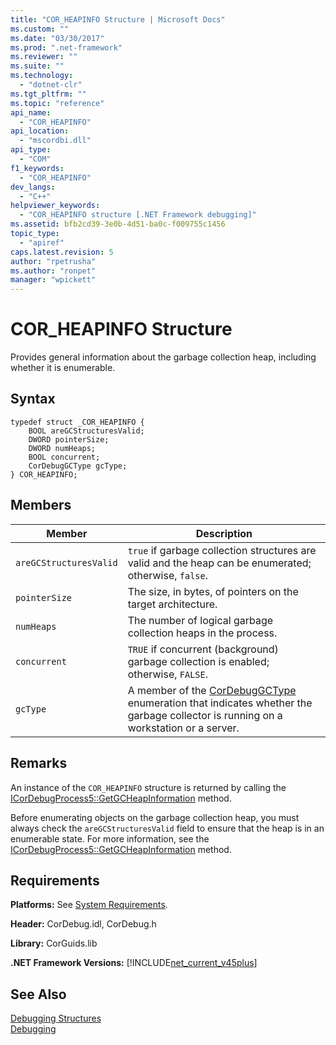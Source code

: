 ```yaml
---
title: "COR_HEAPINFO Structure | Microsoft Docs"
ms.custom: ""
ms.date: "03/30/2017"
ms.prod: ".net-framework"
ms.reviewer: ""
ms.suite: ""
ms.technology: 
  - "dotnet-clr"
ms.tgt_pltfrm: ""
ms.topic: "reference"
api_name: 
  - "COR_HEAPINFO"
api_location: 
  - "mscordbi.dll"
api_type: 
  - "COM"
f1_keywords: 
  - "COR_HEAPINFO"
dev_langs: 
  - "C++"
helpviewer_keywords: 
  - "COR_HEAPINFO structure [.NET Framework debugging]"
ms.assetid: bfb2cd39-3e0b-4d51-ba0c-f009755c1456
topic_type: 
  - "apiref"
caps.latest.revision: 5
author: "rpetrusha"
ms.author: "ronpet"
manager: "wpickett"
---
```

# COR_HEAPINFO Structure
Provides general information about the garbage collection heap, including whether it is enumerable.  
  
## Syntax  
  
```  
typedef struct _COR_HEAPINFO {  
    BOOL areGCStructuresValid;   
    DWORD pointerSize;   
    DWORD numHeaps;  
    BOOL concurrent;   
    CorDebugGCType gcType;   
} COR_HEAPINFO;  
```  
  
## Members  
  
|Member|Description|  
|------------|-----------------|  
|`areGCStructuresValid`|`true` if garbage collection structures are valid and the heap can be enumerated; otherwise, `false`.|  
|`pointerSize`|The size, in bytes, of pointers on the target architecture.|  
|`numHeaps`|The number of logical garbage collection heaps in the process.|  
|`concurrent`|`TRUE` if concurrent (background) garbage collection is enabled; otherwise, `FALSE`.|  
|`gcType`|A member of the [CorDebugGCType](../../../../docs/framework/unmanaged-api/debugging/cordebuggctype-enumeration.md) enumeration that indicates whether the garbage collector is running on a workstation or a server.|  
  
## Remarks  
 An instance of the `COR_HEAPINFO` structure is returned by calling the [ICorDebugProcess5::GetGCHeapInformation](../../../../docs/framework/unmanaged-api/debugging/icordebugprocess5-getgcheapinformation-method.md) method.  
  
 Before enumerating objects on the garbage collection heap, you must always check the `areGCStructuresValid` field to ensure that the heap is in an enumerable state. For more information, see the [ICorDebugProcess5::GetGCHeapInformation](../../../../docs/framework/unmanaged-api/debugging/icordebugprocess5-getgcheapinformation-method.md) method.  
  
## Requirements  
 **Platforms:** See [System Requirements](../../../../docs/framework/get-started/system-requirements.md).  
  
 **Header:** CorDebug.idl, CorDebug.h  
  
 **Library:** CorGuids.lib  
  
 **.NET Framework Versions:** [!INCLUDE[net_current_v45plus](../../../../includes/net-current-v45plus-md.md)]  
  
## See Also  
 [Debugging Structures](../../../../docs/framework/unmanaged-api/debugging/debugging-structures.md)   
 [Debugging](../../../../docs/framework/unmanaged-api/debugging/index.md)